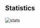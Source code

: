 ## Statistics
![stats](https://github-readme-stats.vercel.app/api?username=xiaominglalala&count_private=true)
